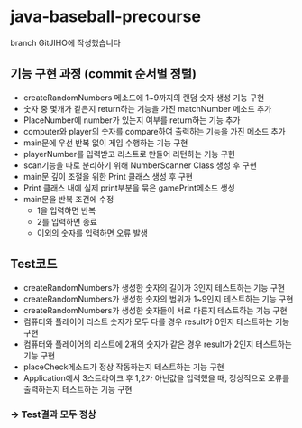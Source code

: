# java-baseball-precourse

branch GitJIHO에 작성했습니다

## 기능 구현 과정 (commit 순서별 정렬)

* createRandomNumbers 메소드에 1~9까지의 랜덤 숫자 생성 기능 구현
* 숫자 중 몇개가 같은지 return하는 기능을 가진 matchNumber 메소드 추가
* PlaceNumber에 number가 있는지 여부를 return하는 기능 추가
* computer와 player의 숫자를 compare하여 출력하는 기능을 가진 메소드 추가
* main문에 우선 반복 없이 게임 수행하는 기능 구현
* playerNumber를 입력받고 리스트로 만들어 리턴하는 기능 구현
* scan기능을 따로 분리하기 위해 NumberScanner Class 생성 후 구현
* main문 깊이 조절을 위한 Print 클래스 생성 후 구현
* Print 클래스 내에 실제 print부분을 묶은 gamePrint메소드 생성
* main문을 반복 조건에 수정
    * 1을 입력하면 반복
    * 2를 입력하면 종료
    * 이외의 숫자를 입력하면 오류 발생

## Test코드

* createRandomNumbers가 생성한 숫자의 길이가 3인지 테스트하는 기능 구현
* createRandomNumbers가 생성한 숫자의 범위가 1~9인지 테스트하는 기능 구현
* createRandomNumbers가 생성한 숫자들이 서로 다른지 테스트하는 기능 구현
* 컴퓨터와 플레이어 리스트 숫자가 모두 다를 경우 result가 0인지 테스트하는 기능 구현
* 컴퓨터와 플레이어의 리스트에 2개의 숫자가 같은 경우 result가 2인지 테스트하는 기능 구현
* placeCheck메소드가 정상 작동하는지 테스트하는 기능 구현
* Application에서 3스트라이크 후 1,2가 아닌값을 입력했을 때, 정상적으로 오류를 출력하는지 테스트하는 기능 구현

### -> Test결과 모두 정상
